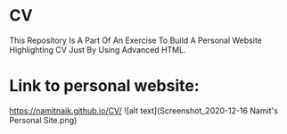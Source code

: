 # CV
This Repository Is A Part Of An Exercise To Build A Personal Website Highlighting CV Just By Using Advanced HTML.
# Link to personal website:
https://namitnaik.github.io/CV/
![alt text](Screenshot_2020-12-16 Namit's Personal Site.png)
